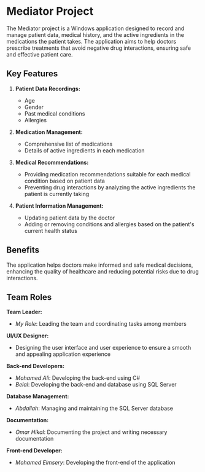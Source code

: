 # Mediator Project

The Mediator project is a Windows application designed to record and manage patient data, medical history, and the active ingredients in the medications the patient takes. The application aims to help doctors prescribe treatments that avoid negative drug interactions, ensuring safe and effective patient care.

## Key Features

1. **Patient Data Recordings:**
   - Age
   - Gender
   - Past medical conditions
   - Allergies

2. **Medication Management:**
   - Comprehensive list of medications
   - Details of active ingredients in each medication

3. **Medical Recommendations:**
   - Providing medication recommendations suitable for each medical condition based on patient data
   - Preventing drug interactions by analyzing the active ingredients the patient is currently taking

4. **Patient Information Management:**
   - Updating patient data by the doctor
   - Adding or removing conditions and allergies based on the patient's current health status

## Benefits

The application helps doctors make informed and safe medical decisions, enhancing the quality of healthcare and reducing potential risks due to drug interactions.

## Team Roles

**Team Leader:**
- _My Role_: Leading the team and coordinating tasks among members

**UI/UX Designer:**
- Designing the user interface and user experience to ensure a smooth and appealing application experience

**Back-end Developers:**
- _Mohamed Ali_: Developing the back-end using C#
- _Belal_: Developing the back-end and database using SQL Server

**Database Management:**
- _Abdallah_: Managing and maintaining the SQL Server database

**Documentation:**
- _Omar Hikal_: Documenting the project and writing necessary documentation

**Front-end Developer:**
- _Mohamed Elmsery_: Developing the front-end of the application
